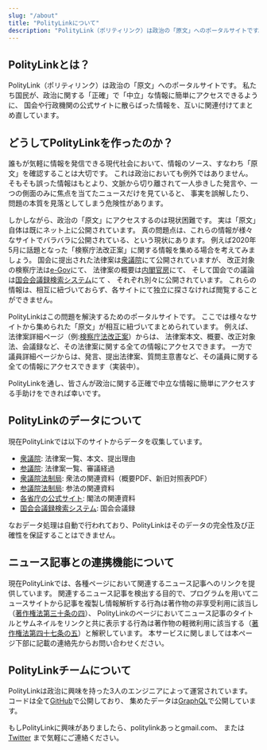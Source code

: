 ```yaml
---
slug: "/about"
title: "PolityLinkについて"
description: "PolityLink（ポリティリンク）は政治の「原文」へのポータルサイトです。私たち国民が、政治に関する「正確」で「中立」な情報に簡単にアクセスできるように、国会や行政機関の公式サイトに散らばった情報を、互いに関連付けてまとめ直しています。"
---
```


## PolityLinkとは？
PolityLink（ポリティリンク）は政治の「原文」へのポータルサイトです。
私たち国民が、政治に関する「正確」で「中立」な情報に簡単にアクセスできるように、
国会や行政機関の公式サイトに散らばった情報を、互いに関連付けてまとめ直しています。

## どうしてPolityLinkを作ったのか？
誰もが気軽に情報を発信できる現代社会において、情報のソース、すなわち「原文」を確認することは大切です。
これは政治においても例外ではありません。
そもそも誤った情報はもとより、文脈から切り離されて一人歩きした発言や、一つの側面のみに焦点を当てたニュースだけを見ていると、
事実を誤解したり、問題の本質を見落としてしまう危険性があります。

しかしながら、政治の「原文」にアクセスするのは現状困難です。
実は「原文」自体は既にネット上に公開されています。
真の問題点は、これらの情報が様々なサイトでバラバラに公開されている、という現状にあります。
例えば2020年5月に話題となった「検察庁法改正案」に関する情報を集める場合を考えてみましょう。
国会に提出された法律案は[衆議院](http://www.shugiin.go.jp/internet/itdb_gian.nsf/html/gian/honbun/houan/g20109052.htm)にて公開されていますが、
改正対象の検察庁法は[e-Gov](https://elaws.e-gov.go.jp/search/elawsSearch/elaws_search/lsg0500/detail?lawId=322AC0000000061)にて、
法律案の概要は[内閣官房](http://www.cas.go.jp/jp/houan/200313/siryou1.pdf)にて、
そして国会での議論は[国会会議録検索システム](https://kokkai.ndl.go.jp/#/detail?minId=120104889X01120200515&spkNum=4&single)にて 、
それぞれ別々に公開されています。
これらの情報は、相互に紐づいておらず、各サイトにて独立に探さなければ閲覧することができません。

PolityLinkはこの問題を解決するためのポータルサイトです。
ここでは様々なサイトから集められた「原文」が相互に紐づいてまとめられています。
例えば、法律案詳細ページ（例:[検察庁法改正案](https://politylink.jp/bill/JS-WqDyU0tM_g8Qvuxj5aA)）からは、
法律案本文、概要、改正対象法、会議録など、その法律案に関する全ての情報にアクセスできます。
一方で議員詳細ページからは、発言、提出法律案、質問主意書など、その議員に関する全ての情報にアクセスできます（実装中）。

PolityLinkを通し、皆さんが政治に関する正確で中立な情報に簡単にアクセスする手助けをできれば幸いです。

## PolityLinkのデータについて
現在PolityLinkでは以下のサイトからデータを収集しています。

* [衆議院](http://www.shugiin.go.jp/internet/itdb_gian.nsf/html/gian/menu.htm): 法律案一覧、本文、提出理由
* [参議院](https://www.sangiin.go.jp/japanese/joho1/kousei/gian/201/gian.htm): 法律案一覧、審議経過
* [衆議院法制局](http://www.shugiin.go.jp/internet/itdb_annai.nsf/html/statics/housei/html/h-shuhou201.html): 衆法の関連資料（概要PDF、新旧対照表PDF）
* [参議院法制局](https://houseikyoku.sangiin.go.jp/sanhouichiran/kaijibetu/r-201.htm): 参法の関連資料
* [各省庁の公式サイト](https://www.e-gov.go.jp/law/bill.html): 閣法の関連資料
* [国会会議録検索システム](https://kokkai.ndl.go.jp/#/): 国会会議録

なおデータ処理は自動で行われており、PolityLinkはそのデータの完全性及び正確性を保証することはできません。

## ニュース記事との連携機能について
現在PolityLinkでは、各種ページにおいて関連するニュース記事へのリンクを提供しています。
関連するニュース記事を検出する目的で、プログラムを用いてニュースサイトから記事を複製し情報解析する行為は著作物の非享受利用に該当し（[著作権法第三十条の四](https://elaws.e-gov.go.jp/search/elawsSearch/elaws_search/lsg0500/detail?lawId=345AC0000000048#254)）、
PolityLinkのページにおいてニュース記事のタイトルとサムネイルをリンクと共に表示する行為は著作物の軽微利用に該当する（[著作権法第四十七条の五](https://elaws.e-gov.go.jp/search/elawsSearch/elaws_search/lsg0500/detail?lawId=345AC0000000048#388)）と解釈しています。
本サービスに関しましては本ページ下部に記載の連絡先からお問い合わせください。

## PolityLinkチームについて
PolityLinkは政治に興味を持った3人のエンジニアによって運営されています。
コードは全て[GitHub](https://github.com/politylink)で公開しており、
集めたデータは[GraphQL](https://graphql.politylink.jp/)で公開しています。

もしPolityLinkに興味がありましたら、politylinkあっとgmail.com、
または[Twitter](https://twitter.com/politylink) まで気軽にご連絡ください。
